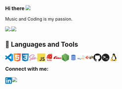 ### Hi there <img src="https://raw.githubusercontent.com/MartinHeinz/MartinHeinz/master/wave.gif" width="30px">

Music and Coding is my passion.

<a href="https://github.com/EliezerAmbion/github-readme-stats">
  <img align="center" src="https://github-readme-stats.vercel.app/api?username=EliezerAmbion&&show_icons=true&theme=midnight-purple" />
</a>
<a href="https://github.com/EliezerAmbion/github-readme-stats">
  <img align="center" src="https://github-readme-stats.vercel.app/api/top-langs/?username=EliezerAmbion&layout=compact&theme=midnight-purple" />
</a>

## 🔧 Languages and Tools

<img align="left" alt="Visual Studio Code" width="26px" src="https://raw.githubusercontent.com/github/explore/80688e429a7d4ef2fca1e82350fe8e3517d3494d/topics/visual-studio-code/visual-studio-code.png" />

<img align="left" alt="html5" width="26px" src="img/html5.png" />

<img align="left" alt="CSS3" width="26px" src="https://raw.githubusercontent.com/devicons/devicon/master/icons/css3/css3-original.svg" />

<img align="left" alt="Sass" width="26px" src="https://raw.githubusercontent.com/github/explore/80688e429a7d4ef2fca1e82350fe8e3517d3494d/topics/sass/sass.png" />

<img align="left" alt="JavaScript" width="26px" src="https://raw.githubusercontent.com/github/explore/80688e429a7d4ef2fca1e82350fe8e3517d3494d/topics/javascript/javascript.png" />

<img align="left" alt="Ruby" width="26px" src="https://raw.githubusercontent.com/devicons/devicon/master/icons/ruby/ruby-plain-wordmark.svg" />

<img align="left" alt="Rails" width="26px" src="https://raw.githubusercontent.com/devicons/devicon/master/icons/rails/rails-plain-wordmark.svg" />

<img align="left" alt="Node.js" width="26px" src="https://raw.githubusercontent.com/github/explore/80688e429a7d4ef2fca1e82350fe8e3517d3494d/topics/nodejs/nodejs.png" />

<img align="left" alt="SQL" width="26px" src="https://raw.githubusercontent.com/github/explore/80688e429a7d4ef2fca1e82350fe8e3517d3494d/topics/sql/sql.png" />

<img align="left" alt="MySQL" width="26px" src="https://raw.githubusercontent.com/devicons/devicon/master/icons/mysql/mysql-original-wordmark.svg" />

<img align="left" alt="Git" width="26px" src="https://raw.githubusercontent.com/github/explore/80688e429a7d4ef2fca1e82350fe8e3517d3494d/topics/git/git.png" />

<img align="left" alt="GitHub" width="26px" src="https://raw.githubusercontent.com/github/explore/78df643247d429f6cc873026c0622819ad797942/topics/github/github.png" />

<img align="left" alt="Terminal" width="26px" src="https://raw.githubusercontent.com/github/explore/80688e429a7d4ef2fca1e82350fe8e3517d3494d/topics/terminal/terminal.png" />

<img align="left" alt="Linux" width="26px" src="https://raw.githubusercontent.com/devicons/devicon/master/icons/linux/linux-original.svg" />

<br>

### Connect with me:
<!-- 
[<img align="left" width="22px" src="https://cdn.jsdelivr.net/npm/simple-icons@v3/icons/linkedin.svg" />][linkedin]
-->

[<img align="left" width="22px" src="https://raw.githubusercontent.com/devicons/devicon/master/icons/linkedin/linkedin-original.svg" />][linkedin]
[<img align="left" width="22px" src="https://cdn.jsdelivr.net/npm/simple-icons@3.13.0/icons/netlify.svg" />][netlify]

[linkedin]: https://www.linkedin.com/in/eliezer-ambion-67614a20a/
[netlify]: https://app.netlify.com/teams/eliezerambion/overview

<!--
**EliezerAmbion/EliezerAmbion** is a ✨ _special_ ✨ repository because its `README.md` (this file) appears on your GitHub profile.

Here are some ideas to get you started:

- 🔭 I’m currently working on ...
- 🌱 I’m currently learning ...
- 👯 I’m looking to collaborate on ...
- 🤔 I’m looking for help with ...
- 💬 Ask me about ...
- 📫 How to reach me: ...
- 😄 Pronouns: ...
- ⚡ Fun fact: ...
-->
